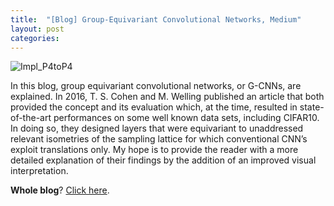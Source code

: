 ```yaml
---
title:  "[Blog] Group-Equivariant Convolutional Networks, Medium"
layout: post
categories:
---
```


![Impl_P4toP4](https://user-images.githubusercontent.com/40263235/184490008-37b10be7-6e65-400b-9c6c-595bd19855bd.png)

In this blog, group equivariant convolutional networks, or G-CNNs, are explained. In 2016, T. S. Cohen and M. Welling published an article that both provided the concept and its evaluation which, at the time, resulted in state-of-the-art performances on some well known data sets, including CIFAR10. In doing so, they designed layers that were equivariant to unaddressed relevant isometries of the sampling lattice for which conventional CNN’s exploit translations only. My hope is to provide the reader with a more detailed explanation of their findings by the addition of an improved visual interpretation.


**Whole blog**? [Click here](https://medium.com/swlh/geometric-deep-learning-group-equivariant-convolutional-networks-ec687c7a7b41).
